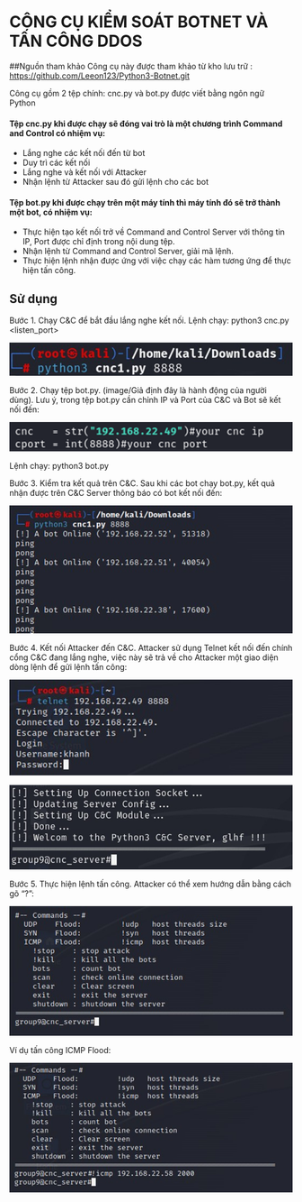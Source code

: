 # CÔNG CỤ KIỂM SOÁT BOTNET VÀ TẤN CÔNG DDOS

##Nguồn tham khảo
Công cụ này được tham khảo từ kho lưu trữ : https://github.com/Leeon123/Python3-Botnet.git

Công cụ gồm 2 tệp chính: cnc.py và bot.py được viết bằng ngôn ngữ Python
#### Tệp cnc.py khi được chạy sẽ đóng vai trò là một chương trình Command and Control có nhiệm vụ:
+ Lắng nghe các kết nối đến từ bot
+ Duy trì các kết nối
+ Lắng nghe và kết nối với Attacker
+ Nhận lệnh từ Attacker sau đó gửi lệnh cho các bot
#### Tệp bot.py khi được chạy trên một máy tính thì máy tính đó sẽ trở thành một bot, có nhiệm vụ:
+ Thực hiện tạo kết nối trở về Command and Control Server với thông tin IP, Port được chỉ định trong nội dung tệp.
+ Nhận lệnh từ Command and Control Server, giải mã lệnh.
+ Thực hiện lệnh nhận được ứng với việc chạy các hàm tương ứng để thực hiện tấn công.

## Sử dụng

Bước 1. Chạy C&C để bắt đầu lắng nghe kết nối.
Lệnh chạy: python3 cnc.py <listen_port>

![alt text](image/image.png)
 
Bước 2. Chạy tệp bot.py. (image/Giả định đây là hành động của người dùng).
Lưu ý, trong tệp bot.py cần chỉnh IP và Port của C&C và Bot sẽ kết nối đến:

![alt text](image/image-1.png)
 
Lệnh chạy: python3 bot.py 

Bước 3. Kiểm tra kết quả trên C&C.
Sau khi các bot chạy bot.py, kết quả nhận được trên C&C Server thông báo có bot kết nối đến:

![alt text](image/image-2.png)
 
Bước 4. Kết nối Attacker đến C&C.
Attacker sử dụng Telnet kết nối đến chính cổng C&C đang lắng nghe, việc này sẽ trả về cho Attacker một giao diện dòng lệnh để gửi lệnh tấn công:

![alt text](image/image-3.png)

![alt text](image/image-4.png)
 
Bước 5. Thực hiện lệnh tấn công.
Attacker có thể xem hướng dẫn bằng cách gõ “?”:

![alt text](image/image-5.png)

Ví dụ tấn công ICMP Flood:

![alt text](image/image-6.png)